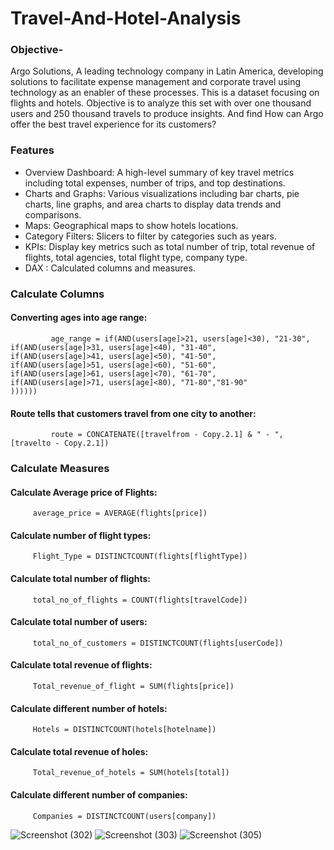 # Travel-And-Hotel-Analysis

### Objective-
Argo Solutions, A leading technology company in Latin America, developing solutions to facilitate expense management and corporate travel using technology as an enabler of these processes. ​This is a dataset focusing on flights and hotels.
Objective is to analyze this set with over one thousand users and 250 thousand travels to produce insights. And find How can Argo offer the best travel experience for its customers?

### Features
- Overview Dashboard: A high-level summary of key travel metrics including total expenses, number of trips, and top destinations.
- Charts and Graphs: Various visualizations including bar charts, pie charts, line graphs, and area charts to display data trends and comparisons.
- Maps: Geographical maps to show hotels locations.
- Category Filters: Slicers to filter by categories such as years.
- KPIs: Display key metrics such as total number of trip, total revenue of flights, total agencies, total flight type, company type.
- DAX : Calculated columns and measures.

### Calculate Columns

#### Converting ages into age range: 

             age_range = if(AND(users[age]>21, users[age]<30), "21-30", 
    if(AND(users[age]>31, users[age]<40), "31-40",
    if(AND(users[age]>41, users[age]<50), "41-50",
    if(AND(users[age]>51, users[age]<60), "51-60",
    if(AND(users[age]>61, users[age]<70), "61-70",
    if(AND(users[age]>71, users[age]<80), "71-80","81-90"
    ))))))

#### Route tells that customers travel from one city to another: 

             route = CONCATENATE([travelfrom - Copy.2.1] & " - ",  [travelto - Copy.2.1])

### Calculate Measures

#### Calculate Average price of Flights: 
         average_price = AVERAGE(flights[price])

#### Calculate number of flight types:          
         Flight_Type = DISTINCTCOUNT(flights[flightType])

#### Calculate total number of flights:          
         total_no_of_flights = COUNT(flights[travelCode])

#### Calculate total number of users: 
         total_no_of_customers = DISTINCTCOUNT(flights[userCode])

#### Calculate total revenue of flights:          
         Total_revenue_of_flight = SUM(flights[price])

#### Calculate different number of hotels: 
         Hotels = DISTINCTCOUNT(hotels[hotelname])

#### Calculate total revenue of holes: 
         Total_revenue_of_hotels = SUM(hotels[total])

#### Calculate different number of companies: 
         Companies = DISTINCTCOUNT(users[company])


![Screenshot (302)](https://github.com/user-attachments/assets/8671b9d5-4779-41e1-a622-e52135d12ec6)
![Screenshot (303)](https://github.com/user-attachments/assets/1deaad4d-de6e-490f-bef2-ba4ec3ee1900)
![Screenshot (305)](https://github.com/user-attachments/assets/c7fc3144-da77-4e2c-abc8-b03bffd5c6f7)
